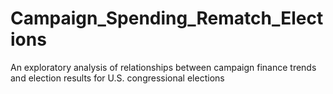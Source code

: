 # Campaign_Spending_Rematch_Elections
An exploratory analysis of relationships between campaign finance trends and election results for U.S. congressional elections
